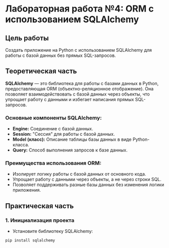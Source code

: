 # Лабораторная работа №4: ORM с использованием SQLAlchemy

## Цель работы

Создать приложение на Python с использованием SQLAlchemy для работы с базой данных без прямых SQL-запросов.

## Теоретическая часть

**SQLAlchemy** — это библиотека для работы с базами данных в Python, предоставляющая ORM (объектно-реляционное отображение). Она позволяет взаимодействовать с базой данных через объекты, что упрощает работу с данными и избегает написания прямых SQL-запросов.

### Основные компоненты SQLAlchemy:

- **Engine:** Соединение с базой данных.
- **Session:** "Сессия" для работы с базой данных.
- **Model (класс):** Описание таблицы базы данных в виде Python-класса.
- **Query:** Способ выполнения запросов к базе данных.

### Преимущества использования ORM:

- Изолирует логику работы с базой данных от основного кода.
- Упрощает работу с данными через объекты, а не через строки SQL.
- Позволяет поддерживать разные базы данных без изменения логики приложения.

## Практическая часть

### 1. Инициализация проекта

- Установите библиотеку SQLAlchemy:

```bash
pip install sqlalchemy
